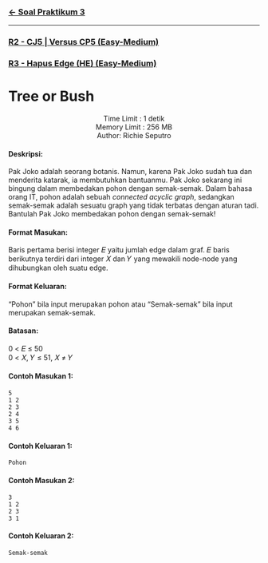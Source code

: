 ### [← Soal Praktikum 3](../../)
<hr />

### [R2 - CJ5 | Versus CP5 (Easy-Medium)](../prob-R2)
### [R3 - Hapus Edge (HE) (Easy-Medium)](../prob-R3)
# Tree or Bush
<p align="center">
  Time Limit : 1 detik<br>
  Memory Limit : 256 MB<br>
  Author: Richie Seputro
</p>


#### Deskripsi: 
Pak Joko adalah seorang botanis. Namun, karena Pak Joko sudah tua dan menderita katarak, ia membutuhkan bantuanmu. Pak Joko sekarang ini bingung dalam membedakan pohon dengan semak-semak. Dalam bahasa orang IT, pohon adalah sebuah _connected acyclic graph_, sedangkan semak-semak adalah sesuatu graph yang tidak terbatas dengan aturan tadi. Bantulah Pak Joko membedakan pohon dengan semak-semak!

#### Format Masukan:
Baris pertama berisi integer 𝐸 yaitu jumlah edge dalam graf. 𝐸 baris berikutnya terdiri dari integer 𝑋 dan 𝑌 yang mewakili node-node yang dihubungkan oleh suatu edge.

#### Format Keluaran:
“Pohon” bila input merupakan pohon atau “Semak-semak” bila input merupakan semak-semak.

#### Batasan:
0 < 𝐸 ≤ 50<br>
0 < 𝑋, 𝑌 ≤ 51, 𝑋 ≠ 𝑌

#### Contoh Masukan 1:
```
5
1 2
2 3
2 4
3 5
4 6
```

#### Contoh Keluaran 1:
```
Pohon
```

#### Contoh Masukan 2:
```
3
1 2
2 3
3 1
```

#### Contoh Keluaran 2:
```
Semak-semak
```
